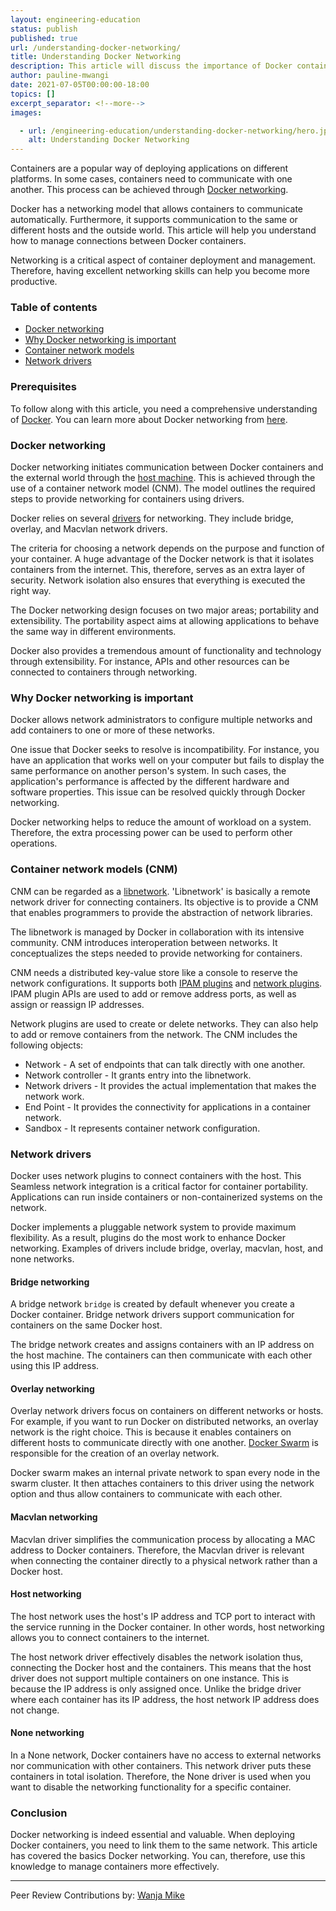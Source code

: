 ```yaml
---
layout: engineering-education
status: publish
published: true
url: /understanding-docker-networking/
title: Understanding Docker Networking
description: This article will discuss the importance of Docker containers. It also highlights some of the key networking drivers.
author: pauline-mwangi
date: 2021-07-05T00:00:00-18:00
topics: []
excerpt_separator: <!--more-->
images:

  - url: /engineering-education/understanding-docker-networking/hero.jpg
    alt: Understanding Docker Networking
---
```

Containers are a popular way of deploying applications on different platforms. In some cases, containers need to communicate with one another. This process can be achieved through [Docker networking](https://docs.docker.com/config/containers/container-networking/).
<!--more-->
Docker has a networking model that allows containers to communicate automatically. Furthermore, it supports communication to the same or different hosts and the outside world. This article will help you understand how to manage connections between Docker containers.

Networking is a critical aspect of container deployment and management. Therefore, having excellent networking skills can help you become more productive.

### Table of contents
- [Docker networking](#docker-networking)
- [Why Docker networking is important](#why-docker-networking-is-important)
- [Container network models](#container-network-models)
- [Network drivers](#network-drivers)

### Prerequisites
To follow along with this article, you need a comprehensive understanding of [Docker](https://www.section.io/engineering-education/docker-concepts/). You can learn more about Docker networking from [here](https://docs.docker.com/network/).

### Docker networking
Docker networking initiates communication between Docker containers and the external world through the [host machine](https://docs.docker.com/network/host/). This is achieved through the use of a container network model (CNM). The model outlines the required steps to provide networking for containers using drivers.

Docker relies on several [drivers](https://www.docker.com/blog/understanding-docker-networking-drivers-use-cases/) for networking. They include bridge, overlay, and Macvlan network drivers. 

The criteria for choosing a network depends on the purpose and function of your container. A huge advantage of the Docker network is that it isolates containers from the internet. This, therefore, serves as an extra layer of security. Network isolation also ensures that everything is executed the right way.

The Docker networking design focuses on two major areas; portability and extensibility. The portability aspect aims at allowing applications to behave the same way in different environments.

Docker also provides a tremendous amount of functionality and technology through extensibility. For instance, APIs and other resources can be connected to containers through networking.

### Why Docker networking is important
Docker allows network administrators to configure multiple networks and add containers to one or more of these networks. 

One issue that Docker seeks to resolve is incompatibility. For instance, you have an application that works well on your computer but fails to display the same performance on another person's system. In such cases, the application's performance is affected by the different hardware and software properties. This issue can be resolved quickly through Docker networking. 

Docker networking helps to reduce the amount of workload on a system. Therefore, the extra processing power can be used to perform other operations.

### Container network models (CNM)
CNM can be regarded as a [libnetwork](https://github.com/moby/libnetwork). 'Libnetwork' is basically a remote network driver for connecting containers. Its objective is to provide a CNM that enables programmers to provide the abstraction of network libraries.

The libnetwork is managed by Docker in collaboration with its intensive community. CNM introduces interoperation between networks. It conceptualizes the steps needed to provide networking for containers. 

CNM needs a distributed key-value store like a console to reserve the network configurations. It supports both [IPAM plugins](https://www.cni.dev/plugins/current/ipam/static/) and [network plugins](https://docs.docker.com/engine/extend/plugins_network/). IPAM plugin APIs are used to add or remove address ports, as well as assign or reassign IP addresses.

Network plugins are used to create or delete networks. They can also help to add or remove containers from the network. The CNM includes the following objects:

- Network - A set of endpoints that can talk directly with one another.
- Network controller - It grants entry into the libnetwork.
- Network drivers - It provides the actual implementation that makes the network work.
- End Point - It provides the connectivity for applications in a container network. 
- Sandbox - It represents container network configuration.

### Network drivers
Docker uses network plugins to connect containers with the host. This Seamless network integration is a critical factor for container portability. Applications can run inside containers or non-containerized systems on the network.

Docker implements a pluggable network system to provide maximum flexibility. As a result, plugins do the most work to enhance Docker networking. Examples of drivers include bridge, overlay, macvlan, host, and none networks.

#### Bridge networking
A bridge network `bridge` is created by default whenever you create a Docker container. Bridge network drivers support communication for containers on the same Docker host.

The bridge network creates and assigns containers with an IP address on the host machine. The containers can then communicate with each other using this IP address. 

#### Overlay networking
Overlay network drivers focus on containers on different networks or hosts. For example, if you want to run Docker on distributed networks, an overlay network is the right choice. This is because it enables containers on different hosts to communicate directly with one another. [Docker Swarm](https://docs.docker.com/engine/swarm/) is responsible for the creation of an overlay network. 

Docker swarm makes an internal private network to span every node in the swarm cluster. It then attaches containers to this driver using the network option and thus allow containers to communicate with each other.

#### Macvlan networking
Macvlan driver simplifies the communication process by allocating a MAC address to Docker containers. Therefore, the Macvlan driver is relevant when connecting the container directly to a physical network rather than a Docker host.

#### Host networking
The host network uses the host's IP address and TCP port to interact with the service running in the Docker container. In other words, host networking allows you to connect containers to the internet.

The host network driver effectively disables the network isolation thus, connecting the Docker host and the containers. This means that the host driver does not support multiple containers on one instance. This is because the IP address is only assigned once. Unlike the bridge driver where each container has its IP address, the host network IP address does not change.

#### None networking
In a None network, Docker containers have no access to external networks nor communication with other containers. This network driver puts these containers in total isolation. Therefore, the None driver is used when you want to disable the networking functionality for a specific container.

### Conclusion
Docker networking is indeed essential and valuable. When deploying Docker containers, you need to link them to the same network. This article has covered the basics Docker networking. You can, therefore, use this knowledge to manage containers more effectively. 


---
Peer Review Contributions by: [Wanja Mike](/engineering-education/content/authors/michael-barasa/)